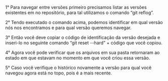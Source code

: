 1° Para navegar entre versões primeiro precisamos listar as versões existentes em no repositório, para tal utilizamos o comando “git reflog”.

2° Tendo executado o comando acima, podemos identificar em qual versão nós nos encontramos e para qual versão queremos navegar.

3° Então você deve copiar o código de identificação da versão desejada e inseri-lo no seguinte comando “git reset --hard” + código que você copiou.

4° Agora você pode verificar que os arquivos em sua pasta retornaram ao estado em que estavam no momento em que você criou essa versão.

5° Caso você verifique o histórico novamente a versão para qual você navegou agora está no topo, pois é a mais recente.
